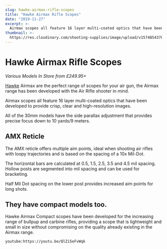 ```yaml
---
slug: hawke-airmax-rifle-scopes
title: "Hawke Airmax Rifle Scopes"
date: "2019-11-27"
excerpt: >-
  Airmax scopes all feature 16 layer multi-coated optics that have been developed to provide crisp, clear and high-resolution images.
thumbnail: >-
  https://res.cloudinary.com/shooting-supplies/image/upload/v1574854370/Hawke-Airmax_v5mfan.jpg
---
```


# **Hawke Airmax Rifle Scopes**

_Various Models In Store from £249.95+_

[Hawke](/brand/hawke/) Airmax are the perfect range of scopes for your air gun, the Airmax range has been developed with the Air Rifle shooter in mind.

Airmax scopes all feature 16 layer multi-coated optics that have been developed to provide crisp, clear and high-resolution images.

All of the 30mm models have the side parallax adjustment that provides precise focus down to 10 yards/9 meters.

## AMX Reticle

The AMX reticle offers multiple aim points, ideal when shooting air rifles with loopy trajectories and is based on the spacing of a 10x Mil-Dot.

The horizontal bars are calculated at 0.5, 1.5, 2.5, 3.5 and 4.5 mil spacing. Hollow posts are segmented into mil spacing and can be used for bracketing.

Half Mil Dot spacing on the lower post provides increased aim points for long shots.

## They have compact models too.

Hawke Airmax Compact scopes have been developed for the increasing range of bullpup and carbine rifles, providing a scope that is lightweight and small in size without compromising on the quality already existing in the Airmax range.

`youtube:https://youtu.be/QlZi5eFvWqk`
